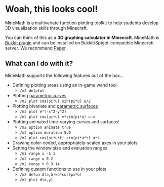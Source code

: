 # Woah, this looks cool!
MineMath is a multivariate function plotting toolkit to help
students develop 3D visualization skills through Minecraft.

You can think of this as a **3D graphing calculator in Minecraft**.
MineMath is [Bukkit plugin](https://gaming.stackexchange.com/a/16573) and can be installed on Bukkit/Spigot-compatible
Minecraft server. We recommend [Paper](https://papermc.io).

## What can I do with it?
MineMath supports the following features out of the box...
- Defining plotting areas using an in-game wand tool
    - `/m2 defplot`
- Plotting [parametric curves](https://en.wikipedia.org/wiki/Parametric_equation#Examples_in_three_dimensions)
    - `/m2 plot cos(pi*u) sin(pi*u) u/2`
- Plotting bivariate and [parametric surfaces](https://en.wikipedia.org/wiki/Parametric_surface)
    - `/m2 plot e^(-x^2-y^2)`
    - `/m2 plot cos(pi*u) v*sin(pi*u) u-v`
- Plotting animated time-varying curves and surfaces!
    - `/m2 option animate true`
    - `/m2 option duration 5.0`
    - `/m2 plot cos(pi*u*t) sin(pi*u*t) u*t`
- Drawing color-coded, appropriately-scaled axes in your plots
- Setting the window size and evaluation ranges
    - `/m2 range x -1 1`
    - `/m2 range u 0 2`
    - `/m2 range t 0 3.14`
- Defining custom functions to use in your plots
    - `/m2 defun d(a,b)=a*cos(pi*b)`
    - `/m2 plot d(x,y)`
